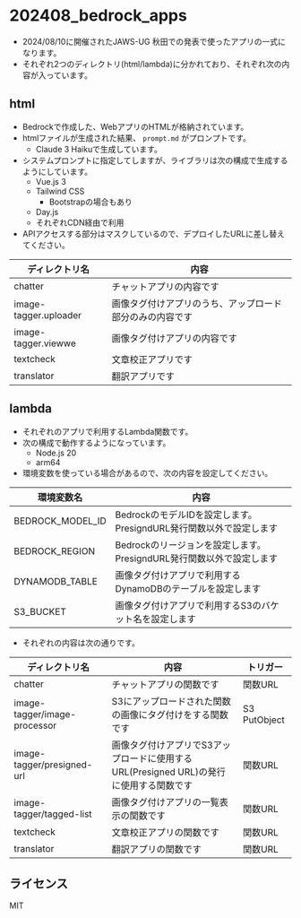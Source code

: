 # 202408_bedrock_apps

* 2024/08/10に開催されたJAWS-UG 秋田での発表で使ったアプリの一式になります。
* それぞれ2つのディレクトリ(html/lambda)に分かれており、それぞれ次の内容が入っています。

## html
* Bedrockで作成した、WebアプリのHTMLが格納されています。
* htmlファイルが生成された結果、 `prompt.md` がプロンプトです。
    * Claude 3 Haikuで生成しています。
* システムプロンプトに指定してしますが、ライブラリは次の構成で生成するようにしています。
    * Vue.js 3
    * Tailwind CSS
        * Bootstrapの場合もあり
    * Day.js 
    * それぞれCDN経由で利用
* APIアクセスする部分はマスクしているので、デプロイしたURLに差し替えてください。

| ディレクトリ名 | 内容 |
| ----------- | ---- |
| chatter | チャットアプリの内容です |
| image-tagger.uploader | 画像タグ付けアプリのうち、アップロード部分のみの内容です |
| image-tagger.viewwe | 画像タグ付けアプリの内容です |
| textcheck | 文章校正アプリです |
| translator | 翻訳アプリです |

## lambda
* それぞれのアプリで利用するLambda関数です。
* 次の構成で動作するようになっています。
    * Node.js 20
    * arm64
* 環境変数を使っている場合があるので、次の内容を設定してください。

| 環境変数名 | 内容 |
| --------- | --- |
| BEDROCK_MODEL_ID | BedrockのモデルIDを設定します。PresigndURL発行関数以外で設定します |
| BEDROCK_REGION | Bedrockのリージョンを設定します。PresigndURL発行関数以外で設定します |
| DYNAMODB_TABLE | 画像タグ付けアプリで利用するDynamoDBのテーブルを設定します |
| S3_BUCKET | 画像タグ付けアプリで利用するS3のバケット名を設定します |

* それぞれの内容は次の通りです。

| ディレクトリ名 | 内容 | トリガー |
| ----------- | ---- | ------- |
| chatter | チャットアプリの関数です | 関数URL |
| image-tagger/image-processor | S3にアップロードされた関数の画像にタグ付けをする関数です | S3 PutObject |
| image-tagger/presigned-url | 画像タグ付けアプリでS3アップロードに使用するURL(Presigned URL)の発行に使用する関数です | 関数URL |
| image-tagger/tagged-list | 画像タグ付けアプリの一覧表示の関数です | 関数URL |
| textcheck | 文章校正アプリの関数です | 関数URL |
| translator | 翻訳アプリの関数です | 関数URL |

## ライセンス
MIT